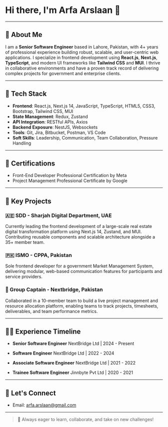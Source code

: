 # Hi there, I'm Arfa Arslaan 👋

---

## 💼 About Me

I am a **Senior Software Engineer** based in Lahore, Pakistan, with 4+ years of professional experience building robust, scalable, and user-centric web applications. I specialize in frontend development using **React.js**, **Next.js**, **TypeScript**, and modern UI frameworks like **Tailwind CSS** and **MUI**. I thrive in collaborative environments and have a proven track record of delivering complex projects for government and enterprise clients.

---

## 🔧 Tech Stack

* **Frontend**: React.js, Next.js 14, JavaScript, TypeScript, HTML5, CSS3, Bootstrap, Tailwind CSS, MUI
* **State Management**: Redux, Zustand
* **API Integration**: RESTful APIs, Axios
* **Backend Exposure**: NestJS, Websockets
* **Tools**: Git, Jira, Bitbucket, Postman, VS Code
* **Soft Skills**: Leadership, Communication, Team Collaboration, Pressure Handling

---

## 🔢 Certifications

* Front-End Developer Professional Certification by Meta
* Project Management Professional Certificate by Google

---

## 🌟 Key Projects

### 🇦🇪 SDD - Sharjah Digital Department, UAE

Currently leading the frontend development of a large-scale real estate digital transformation platform using Next.js 14, Zustand, and MUI. Contributing reusable components and scalable architecture alongside a 35+ member team.

### 🇵🇰 ISMO - CPPA, Pakistan

Sole frontend developer for a government Market Management System, delivering modular, web-based communication features for participants and service providers.

### 📅 Group Captain - Nextbridge, Pakistan

Collaborated in a 10-member team to build a live project management and resource allocation platform, enabling teams to track projects, timesheets, deliverables, and team performance metrics.

---

## 👩‍💼 Experience Timeline

* **Senior Software Engineer**
  NextBridge Ltd | 2024 - Present

* **Software Engineer**
  NextBridge Ltd | 2022 - 2024

* **Associate Software Engineer**
  NextBridge Ltd | 2021 - 2022

* **Trainee Software Engineer**
  Jinnbyte Pvt Ltd | 2020 - 2021

---

## 📢 Let's Connect

* Email: [arfa.arslaan@gmail.com](mailto:arfa.arslaan@gmail.com)

---

> 🎉 Always eager to learn, collaborate, and take on new challenges!
